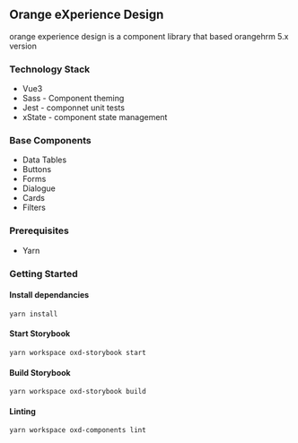 ## Orange eXperience Design
orange experience design is a component library that based orangehrm 5.x version 

### Technology Stack 
* Vue3 
* Sass - Component theming 
* Jest - componnet unit tests 
* xState - component state management 


### Base Components 
* Data Tables
* Buttons 
* Forms 
* Dialogue 
* Cards 
* Filters 

### Prerequisites

- Yarn

### Getting Started

#### Install dependancies

```
yarn install
```

#### Start Storybook

```
yarn workspace oxd-storybook start
```

#### Build Storybook

```
yarn workspace oxd-storybook build
```

#### Linting

```
yarn workspace oxd-components lint
```
